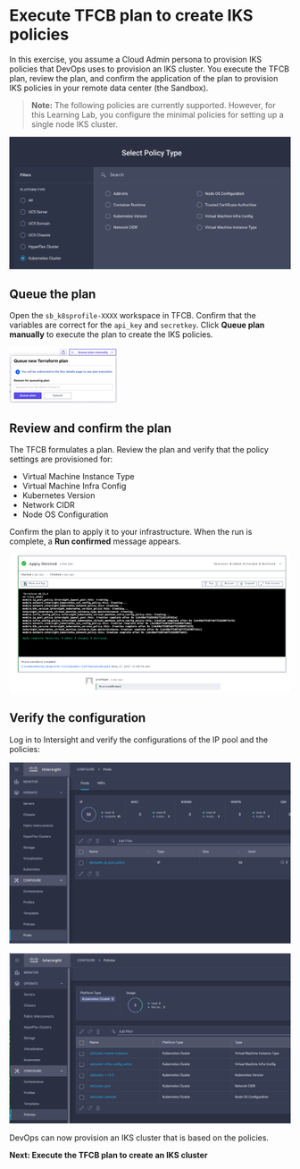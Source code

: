 # Execute TFCB plan to create IKS policies

In this exercise, you assume a Cloud Admin persona to provision IKS policies that DevOps uses to provision an IKS cluster. You execute the TFCB plan, review the plan, and confirm the application of the plan to provision IKS policies in your remote data center (the Sandbox). 

> **Note:** The following policies are currently supported. However, for this Learning Lab, you configure the minimal policies for setting up a single node IKS cluster.

![](https://github.com/kiskander/LC-hcloud-proposal/blob/main/08-intersight/intersight-03-ist-hello-iks-introduction/assets/images/Picture18.png?raw=true)


## Queue the plan

Open the `sb_k8sprofile-XXXX` workspace in TFCB. Confirm that the variables are correct for the `api_key` and `secretkey`. Click **Queue plan manually** to execute the plan to create the IKS policies.

![](https://github.com/kiskander/LC-hcloud-proposal/blob/main/08-intersight/intersight-03-ist-hello-iks-introduction/assets/images/Picture13.png?raw=true)

## Review and confirm the plan

The TFCB formulates a plan. Review the plan and verify that the policy settings are provisioned for:

* Virtual Machine Instance Type
* Virtual Machine Infra Config
* Kubernetes Version
* Network CIDR
* Node OS Configuration

Confirm the plan to apply it to your infrastructure. When the run is complete, a **Run confirmed** message appears.

![](https://github.com/kiskander/LC-hcloud-proposal/blob/main/08-intersight/intersight-03-ist-hello-iks-introduction/assets/images/Picture15.png?raw=true)

## Verify the configuration

Log in to Intersight and verify the configurations of the IP pool and the policies:

![](https://github.com/kiskander/LC-hcloud-proposal/blob/main/08-intersight/intersight-03-ist-hello-iks-introduction/assets/images/Picture16.png?raw=true)

![](https://github.com/kiskander/LC-hcloud-proposal/blob/main/08-intersight/intersight-03-ist-hello-iks-introduction/assets/images/Picture17.png?raw=true)


DevOps can now provision an IKS cluster that is based on the policies.

**Next: Execute the TFCB plan to create an IKS cluster**
